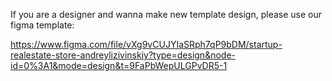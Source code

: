 If you are a designer and wanna make new template design, please use our figma template:

https://www.figma.com/file/vXg9vCUJYIaSRph7qP9bDM/startup-realestate-store-andreylizivinskiy?type=design&node-id=0%3A1&mode=design&t=9FaPbWepULGPvDR5-1
